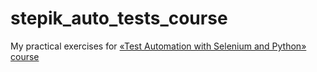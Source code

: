 # stepik_auto_tests_course
My practical exercises for [«Test Automation with Selenium and Python» course](https://stepik.org/course/575/)

